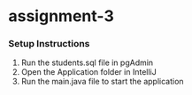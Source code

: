 # assignment-3

### Setup Instructions

1. Run the students.sql file in pgAdmin
2. Open the Application folder in IntelliJ
3. Run the main.java file to start the application
